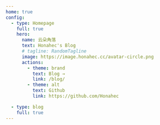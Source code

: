 ```yaml
---
home: true
config:
  - type: Homepage
    full: true
    hero:
      name: 云朵角落
      text: Honahec's Blog
      # tagline: RandomTagline
      image: https://image.honahec.cc/avatar-circle.png
      actions:
        - theme: brand
          text: Blog →
          link: /blog/
        - theme: alt
          text: Github
          link: https://github.com/Honahec

  - type: blog
    full: true
---
```

